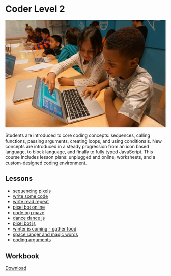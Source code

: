 # Coder Level 2

![coder level 2](../../images/coder-level-2.jpg)

Students are introduced to core coding concepts: sequences, calling functions, passing arguments, creating loops, and using conditionals. New concepts are introduced in a steady progression from an icon based language, to block language, and finally to fully typed JavaScript. This course includes lesson plans: unplugged and online, worksheets, and a custom-designed coding environment.

## Lessons

- [sequencing pixels](lesson-plans/lesson-1.html)
- [write some code](lesson-plans/lesson-2.html)
- [write read repeat](lesson-plans/lesson-3.html)
- [pixel bot online](lesson-plans/lesson-4.html)
- [code.org maze](lesson-plans/lesson-5.html)
- [dance dance js](lesson-plans/lesson-6.html)
- [pixel bot js](lesson-plans/lesson-7.html)
- [winter is coming - gather food](lesson-plans/lesson-8.html)
- [space ranger and magic words](lesson-plans/lesson-9.html)
- [coding arguments](lesson-plans/lesson-10.html)

## Workbook

<div style="margin-top: 1em;"><a href="workbook.pdf" target="_blank">Download </a></div>
